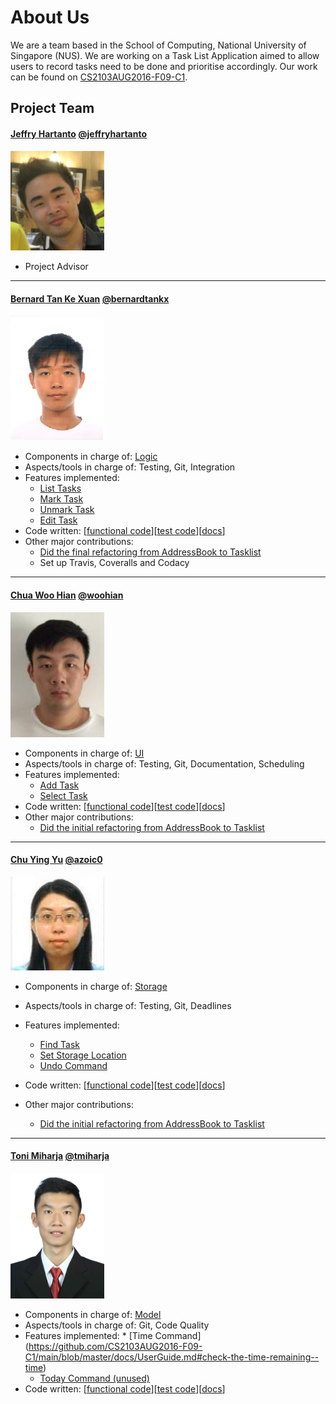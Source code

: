 

<!-- @@author A0146840E -->


# About Us


We are a team based in the School of Computing, National University of Singapore (NUS). We are working on a Task List Application aimed to allow users to record tasks need to be done and prioritise accordingly. Our work can be found on  [CS2103AUG2016-F09-C1](https://github.com/CS2103AUG2016-F09-C1/main).


## Project Team


#### [Jeffry Hartanto](https://github.com/jeffryhartanto) [@jeffryhartanto](https://github.com/jeffryhartanto)<br>
<img src="images/JeffryHartanto.jpg" width="150"><br>
* Project Advisor


-----


#### [Bernard Tan Ke Xuan](https://github.com/bernardtankx) [@bernardtankx](https://github.com/bernardtankx)<br>
<img src="images/BernardTanKeXuan.jpg" width="150"><br>


* Components in charge of: [Logic](https://github.com/CS2103AUG2016-F09-C1/main/blob/master/docs/DeveloperGuide.md#logic-component)
* Aspects/tools in charge of: Testing, Git, Integration
* Features implemented:
   * [List Tasks](https://github.com/CS2103AUG2016-F09-C1/main/blob/master/docs/UserGuide.md#listing-tasks--list)
   * [Mark Task](https://github.com/CS2103AUG2016-F09-C1/main/blob/master/docs/UserGuide.md#mark-a-task--mark)
   * [Unmark Task](https://github.com/CS2103AUG2016-F09-C1/main/blob/master/docs/UserGuide.md#unmark-a-task--unmark)
   * [Edit Task](https://github.com/CS2103AUG2016-F09-C1/main/blob/master/docs/UserGuide.md#edit-a-task--edit)
* Code written: [[functional code](https://github.com/CS2103AUG2016-F09-C1/main/blob/master/collated/main/A0146840E.md)][[test code](https://github.com/CS2103AUG2016-F09-C1/main/blob/master/collated/test/A0146840E.md)][[docs](https://github.com/CS2103AUG2016-F09-C1/main/blob/master/collated/docs/A0146840E.md)]
* Other major contributions:
  * [Did the final refactoring from AddressBook to Tasklist](https://github.com/CS2103AUG2016-F09-C1/main/commit/863473fd47913a06ebd1408a391e8eb04c2d868c)
  * Set up Travis, Coveralls and Codacy


-----


<!-- @@author A0140019W -->
#### [Chua Woo Hian](https://github.com/woohian) [@woohian](https://github.com/woohian)<br>
<img src="images/ChuaWooHian.jpg" width="150"><br>
* Components in charge of: [UI](https://github.com/CS2103AUG2016-F09-C1/main/blob/master/docs/DeveloperGuide.md#ui-component)
* Aspects/tools in charge of: Testing, Git, Documentation, Scheduling
* Features implemented:
   * [Add Task](https://github.com/CS2103AUG2016-F09-C1/main/blob/master/docs/UserGuide.md#adding-a-task--add)
   * [Select Task](https://github.com/CS2103AUG2016-F09-C1/main/blob/master/docs/UserGuide.md#select-a-task--select)
* Code written: [[functional code](https://github.com/CS2103AUG2016-F09-C1/main/blob/master/collated/main/A0140019W.md)][[test code](https://github.com/CS2103AUG2016-F09-C1/main/blob/master/collated/test/A0140019W.md)][[docs](https://github.com/CS2103AUG2016-F09-C1/main/blob/master/collated/docs/A0140019W.md)]
* Other major contributions:
  * [Did the initial refactoring from AddressBook to Tasklist](https://github.com/CS2103AUG2016-F09-C1/main/commit/2a42c3cef6476b9f531918cf6579214cc233dcb2)


-----


<!-- @@author A0138516A -->
#### [Chu Ying Yu](https://github.com/azoic0) [@azoic0](https://github.com/azoic0)<br>
<img src="images/ChuYingYu.jpg" width="150"><br>
* Components in charge of: [Storage](https://github.com/CS2103AUG2016-F09-C1/main/blob/master/docs/DeveloperGuide.md#storage-component)
* Aspects/tools in charge of: Testing, Git, Deadlines
* Features implemented:
   * [Find Task](https://github.com/CS2103AUG2016-F09-C1/main/blob/master/docs/UserGuide.md#finding-tasks--find)
   * [Set Storage Location](https://github.com/CS2103AUG2016-F09-C1/main/blob/master/docs/UserGuide.md#set-storage-file-location--storage)
   * [Undo Command](https://github.com/CS2103AUG2016-F09-C1/main/blob/master/docs/UserGuide.md#undo-a-task--undo)


* Code written: [[functional code](https://github.com/CS2103AUG2016-F09-C1/main/blob/master/collated/main/A0138516A.md)][[test code](https://github.com/CS2103AUG2016-F09-C1/main/blob/master/collated/test/A0138516A.md)][[docs](https://github.com/CS2103AUG2016-F09-C1/main/blob/master/collated/docs/A0138516A.md)]
* Other major contributions:
  * [Did the initial refactoring from AddressBook to Tasklist](https://github.com/CS2103AUG2016-F09-C1/main/commit/2a42c3cef6476b9f531918cf6579214cc233dcb2)


-----


<!-- @@author A0153837X -->
#### [Toni Miharja](https://github.com/tmiharja) [@tmiharja](https://github.com/tmiharja)<br>
<img src="images/tmiharja.jpg" width="150"><br>
* Components in charge of: [Model](https://github.com/CS2103AUG2016-F09-C1/main/blob/master/docs/DeveloperGuide.md#model-component)
* Aspects/tools in charge of: Git, Code Quality
* Features implemented:
      * [Time Command] (https://github.com/CS2103AUG2016-F09-C1/main/blob/master/docs/UserGuide.md#check-the-time-remaining--time)
   * [Today Command (unused)](https://github.com/CS2103AUG2016-F09-C1/main/blob/master/collated/main/A0153837Xunused.md)
* Code written: [[functional code](https://github.com/CS2103AUG2016-F09-C1/main/blob/master/collated/main/A0153837X.md)][[test code](https://github.com/CS2103AUG2016-F09-C1/main/blob/master/collated/test/A0153837X.md)][[docs](https://github.com/CS2103AUG2016-F09-C1/main/blob/master/collated/docs/A0153837X.md)]




